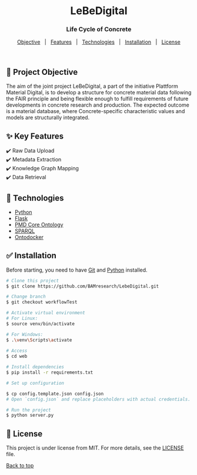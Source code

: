 <h1 align="center">LeBeDigital</h1>
<h3 align="center">Life Cycle of Concrete</h3>


<p align="center">
  <a href="#dart-project-objective">Objective</a> &#xa0; | &#xa0; 
  <a href="#sparkles-key-features">Features</a> &#xa0; | &#xa0;
  <a href="#rocket-technologies">Technologies</a> &#xa0; | &#xa0;
  <a href="#white_check_mark-installation">Installation</a> &#xa0; | &#xa0;
  <a href="#memo-license">License</a> 
</p>

<br>

## :dart: Project Objective ##

The aim of the joint project LeBeDigital, a part of the initiative Plattform Material Digital, is to develop a structure for concrete material data following the FAIR principle and being flexible enough to fulfill requirements of future developments in concrete research and production. The expected outcome is a material database, where Concrete-specific characteristic values and models are structurally integrated.

## :sparkles: Key Features ##

:heavy_check_mark: Raw Data Upload\
:heavy_check_mark: Metadata Extraction\
:heavy_check_mark: Knowledge Graph Mapping\
:heavy_check_mark: Data Retrieval

## :rocket: Technologies ##

- [Python](https://www.python.org)
- [Flask](https://flask.palletsprojects.com/)
- [PMD Core Ontology](https://github.com/materialdigital/core-ontology)
- [SPARQL](https://www.w3.org/TR/sparql11-query/)
- [Ontodocker](https://materialdigital.github.io/pmd-server/pages/services/onto-docker/)


## :white_check_mark: Installation ##

Before starting, you need to have [Git](https://git-scm.com) and [Python](https://www.python.org) installed.


```bash
# Clone this project
$ git clone https://github.com/BAMresearch/LebeDigital.git

# Change branch
$ git checkout workflowTest 

# Activate virtual environment
# For Linux:
$ source venv/bin/activate 

# For Windows:
$ .\venv\Scripts\activate 
    
# Access
$ cd web

# Install dependencies
$ pip install -r requirements.txt

# Set up configuration

$ cp config.template.json config.json 
# Open `config.json` and replace placeholders with actual credentials.

# Run the project
$ python server.py

```

## :memo: License ##

This project is under license from MIT. For more details, see the [LICENSE](LICENSE) file.


<a href="#top">Back to top</a>
